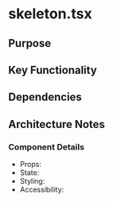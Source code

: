 # skeleton.tsx

## Purpose

## Key Functionality

## Dependencies

## Architecture Notes

### Component Details
- Props: 
- State: 
- Styling: 
- Accessibility: 
